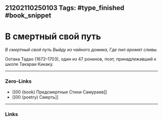 21202110250103
Tags: #type_finished #book_snippet 
---
# В смертный свой путь

*В смертный свой путь
Выйду из чайного домика,
Где пил аромат сливы.*

Оотака Тадао (1672–1703), один из 47 ронинов, поэт, принадлежавший к школе Такараи Кикаку. 

---
### Zero-Links
 - [[00 (book) Предсмертные Стихи Самураев]]
 - [[00 (poetry) Смерть]]
---
### Links
